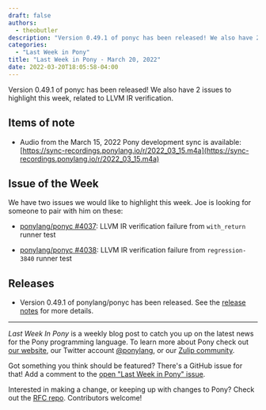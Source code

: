 ```yaml
---
draft: false
authors:
  - theobutler
description: "Version 0.49.1 of ponyc has been released! We also have 2 issues to highlight this week, related to LLVM IR verification."
categories:
  - "Last Week in Pony"
title: "Last Week in Pony - March 20, 2022"
date: 2022-03-20T18:05:58-04:00
---
```


Version 0.49.1 of ponyc has been released! We also have 2 issues to highlight this week, related to LLVM IR verification.

<!-- more -->

## Items of note

- Audio from the March 15, 2022 Pony development sync is available: [https://sync-recordings.ponylang.io/r/2022_03_15.m4a](https://sync-recordings.ponylang.io/r/2022_03_15.m4a)

## Issue of the Week

We have two issues we would like to highlight this week. Joe is looking for someone to pair with him on these:

- [ponylang/ponyc #4037](https://github.com/ponylang/ponyc/issues/4037): LLVM IR verification failure from `with_return` runner test

- [ponylang/ponyc #4038](https://github.com/ponylang/ponyc/issues/4038): LLVM IR verification failure from `regression-3840` runner test

## Releases

- Version 0.49.1 of ponylang/ponyc has been released. See the [release notes](https://github.com/ponylang/ponyc/releases/tag/0.49.1) for more details.

---

_Last Week In Pony_ is a weekly blog post to catch you up on the latest news for the Pony programming language. To learn more about Pony check out [our website](https://ponylang.io), our Twitter account [@ponylang](https://twitter.com/ponylang), or our [Zulip community](https://ponylang.zulipchat.com).

Got something you think should be featured? There's a GitHub issue for that! Add a comment to the [open "Last Week in Pony" issue](https://github.com/ponylang/ponylang.github.io/issues?q=is%3Aissue+is%3Aopen+label%3Alast-week-in-pony).

Interested in making a change, or keeping up with changes to Pony? Check out the [RFC repo](https://github.com/ponylang/rfcs). Contributors welcome!
